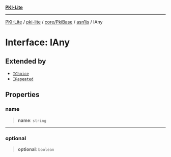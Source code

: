 [**PKI-Lite**](../../../../../../README.md)

---

[PKI-Lite](../../../../../../README.md) / [pki-lite](../../../../../README.md) / [core/PkiBase](../../../README.md) / [asn1js](../README.md) / IAny

# Interface: IAny

## Extended by

- [`IChoice`](IChoice.md)
- [`IRepeated`](IRepeated.md)

## Properties

### name

> **name**: `string`

---

### optional

> **optional**: `boolean`
